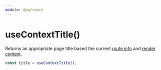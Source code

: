 ```yaml
---
module: @wq/react
---
```


# useContextTitle()

Returns an appropriate page title based the current [route info][useRouteInfo] and [render context][useRenderContext].

```js
const title = useContextTitle();
```

[useRouteInfo]: ./useRouteInfo.md
[useRenderContext]: ./useRenderContext.md
